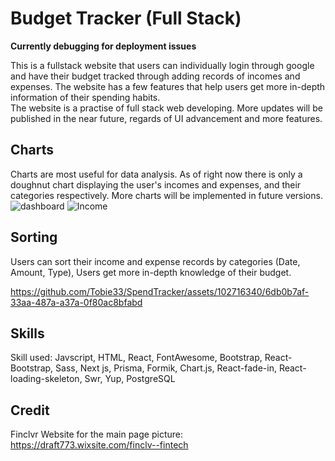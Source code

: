 <h1>Budget Tracker (Full Stack)</h1>
<b>Currently debugging for deployment issues</b>

This is a fullstack website that users can individually login through google and have their budget tracked through adding records of incomes and expenses.
The website has a few features that help users get more in-depth information of their spending habits. <br/>
The website is a practise of full stack web developing. More updates will be published in the near future, regards of UI advancement and more features.

<h2>Charts</h2>

  Charts are most useful for data analysis. As of right now there is only a doughnut chart displaying the user's incomes and expenses, and their categories respectively. More charts will be implemented in future versions.
![dashboard](https://github.com/Tobie33/SpendTracker/assets/102716340/38d6a997-1125-4f47-91b0-41aa4fe7e72f)
![Income](https://github.com/Tobie33/SpendTracker/assets/102716340/00a0e354-7896-4b32-9fbf-f4799671bcc9)


<h2>Sorting</h2>

  Users can sort their income and expense records by categories (Date, Amount, Type), Users get more in-depth knowledge of their budget.


https://github.com/Tobie33/SpendTracker/assets/102716340/6db0b7af-33aa-487a-a37a-0f80ac8bfabd

<h2>Skills</h2>

Skill used: Javscript, HTML, React, FontAwesome, Bootstrap, React-Bootstrap, Sass, Next js, Prisma, Formik, Chart.js, React-fade-in, React-loading-skeleton, Swr, Yup, PostgreSQL

<h2>Credit</h2>

Finclvr Website for the main page picture: https://draft773.wixsite.com/finclv--fintech
